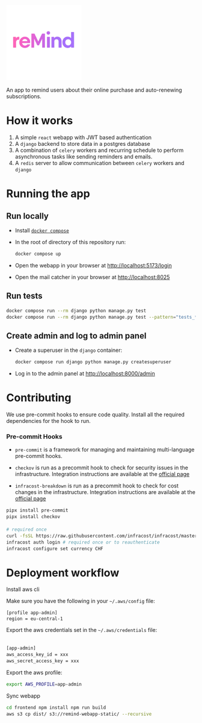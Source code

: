 <img src="./docs/reMind_Logo_transparent.png" alt="logo" width="200"/>

An app to remind users about their online purchase and auto-renewing
subscriptions.

# How it works

1. A simple `react` webapp with JWT based authentication
2. A `django` backend to store data in a postgres database
3. A combination of `celery` workers and recurring schedule to perform
   asynchronous tasks like sending reminders and emails.
4. A `redis` server to allow communication between `celery` workers and `django`

# Running the app

## Run locally

- Install
  [`docker compose`](https://docs.docker.com/compose/install/standalone/)
- In the root of directory of this repository run:

  ```bash
  docker compose up
  ```

- Open the webapp in your browser at
  [http://localhost:5173/login](http://localhost:5173/login)

- Open the mail catcher in your browser at
  [http://localhost:8025](http://localhost:8025)

## Run tests

```bash
docker compose run --rm django python manage.py test
docker compose run --rm django python manage.py test --pattern="tests_*.py" # to run specific tests

```

## Create admin and log to admin panel

- Create a superuser in the `django` container:

  ```bash
  docker compose run django python manage.py createsuperuser
  ```

- Log in to the admin panel at
  [http://localhost:8000/admin](http://localhost:8000/admin)

# Contributing

We use pre-commit hooks to ensure code quality. Install all the required
dependencies for the hook to run.

### Pre-commit Hooks

- `pre-commit` is a framework for managing and maintaining multi-language
  pre-commit hooks.

- `checkov` is run as a precommit hook to check for security issues in the
  infrastructure. Integration instructions are available at the
  [official page](https://www.checkov.io/2.Basics/Installing%20Checkov.html)

- `infracost-breakdown` is run as a precommit hook to check for cost changes in
  the infrastructure. Integration instructions are available at the
  [official page](https://www.infracost.io/docs/#2-get-api-key)

```bash
pipx install pre-commit
pipx install checkov

# required once
curl -fsSL https://raw.githubusercontent.com/infracost/infracost/master/scripts/install.sh | sh
infracost auth login # required once or to reauthenticate
infracost configure set currency CHF
```

# Deployment workflow

Install aws cli

Make sure you have the following in your `~/.aws/config` file:

```
[profile app-admin]
region = eu-central-1
```

Export the aws credentials set in the `~/.aws/credentials` file:

```bash

[app-admin]
aws_access_key_id = xxx
aws_secret_access_key = xxx
```

Export the aws profile:

```bash
export AWS_PROFILE=app-admin
```

Sync webapp

```bash
cd frontend npm install npm run build
aws s3 cp dist/ s3://remind-webapp-static/ --recursive
```
